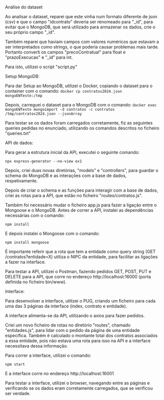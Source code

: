 Análise do dataset

Ao analisar o dataset, reparei que este vinha num formato diferente de json (csv) e que o campo "idcontrato" deveria ser renomeado para "_id", para evitar que o MongoDB, que será utilizado para armazenar os dados, crie o seu próprio campo "_id".

Também reparei que haviam campos com valores numéricos que estavam a ser interpretados como strings, o que poderia causar problemas mais tarde.
Portanto converti os campos "precoContratual" para float e "prazoExecucao" e "_id" para int.

Para isto, utilizei o script "script.py"

Setup MongoDB:

Para dar Setup ao MongoDB, utilizei o Docker, copiando o dataset para o container com o comando:
```docker cp contratos2024.json mongoEWTeste:/tmp```

Depois, carreguei o dataset para o MongoDB com o comando:
```docker exec mongoEWTeste mongoimport -d contratos -c contratos /tmp/contratos2024.json --jsonArray```

Para testar se os dados foram carregados corretamente, fiz as seguintes queries pedidas no enunciado, utilizando os comandos descritos no ficheiro "queries.txt"

API de dados:

Para gerar a estrutura inicial da API, executei o seguinte comando:

```npx express-generator --no-view ex1```

Depois, criei duas novas diretórias, "models" e "controllers", para guardar o schema do MongoDB e as interações com a base de dados, respetivamente.

Depois de criar o schema e as funções para interagir com a base de dados, criei as rotas para a API, que estão no ficheiro "routes/contratos.js".

Também foi necessário mudar o ficheiro app.js para fazer a ligação entre o Mongoose e o MongoDB.
Antes de correr a API, instalei as dependências necessárias com o comando:

```npm install```

E depois instalei o Mongoose com o comando:

```npm install mongoose```

É importante referir que a rota que tem a entidade como query string (GET /contratos?entidade=X) utiliza o NIPC da entidade, para facilitar as ligações a fazer na interface.

Para testar a API, utilizei o Postman, fazendo pedidos GET, POST, PUT e DELETE para a API, que corre no endereço http://localhost:16000 (porta definida no ficheiro bin/www).

Interface:

Para desenvolver a interface, utilizei o PUG, criando um ficheiro para cada uma das 3 páginas da interface (index, contrato e entidade).

A interface alimenta-se da API, utilizando o axios para fazer pedidos.

Criei um novo ficheiro de rotas no diretório "routes", chamado "entidades.js", para lidar com o pedido da página de uma entidade específica.
Também é calculado o montante total dos contratos associados a essa entidade, pois não estava uma rota para isso na API e a interface necessitava dessa informação.

Para correr a interface, utilizei o comando:

```npm start```

E a interface corre no endereço http://localhost:16001

Para testar a interface, utilizei o browser, navegando entre as páginas e verificando se os dados eram corretamente carregados, que se verificou ser verdade.
